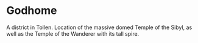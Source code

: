 # Godhome

A district in Tollen. Location of the massive domed Temple of the Sibyl, as well as the Temple of the Wanderer with its tall spire. 